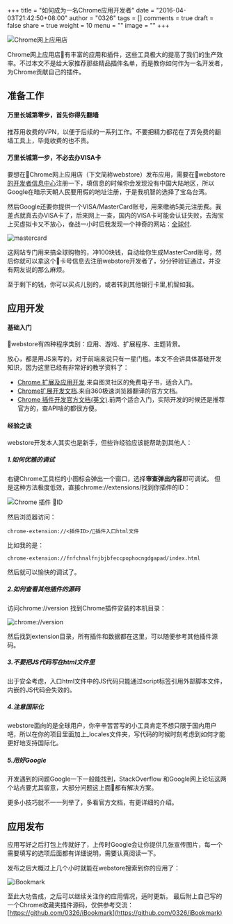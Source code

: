 +++
title = "如何成为一名Chrome应用开发者"
date = "2016-04-03T21:42:50+08:00"
author = "0326"
tags = []
comments = true
draft = false
share = true
weight = 10
menu = ""
image = ""
+++


![Chrome网上应用店](http://upload-images.jianshu.io/upload_images/1665040-6d089496fdf86493.png?imageMogr2/auto-orient/strip%7CimageView2/2/w/1240)

Chrome网上应用店有丰富的应用和插件，这些工具极大的提高了我们的生产效率。不过本文不是给大家推荐那些精品插件名单，而是教你如何作为一名开发者，为Chrome贡献自己的插件。

<!--more-->

## 准备工作

#### 万里长城第零步，首先你得先翻墙

推荐用收费的VPN，以便于后续的一系列工作。不要把精力都花在了弄免费的翻墙工具上，毕竟收费的也不贵。

#### 万里长城第一步，不必去办VISA卡

要想在Chrome网上应用店（下文简称webstore）发布应用，需要在webstore[的开发者信息中心](https://chrome.google.com/webstore/developer/dashboard/)注册一下，填信息的时候你会发现没有中国大陆地区，所以Google在暗示天朝人民要用假的地址注册，于是我机智的选择了宝岛台湾。

然后Google还要你提供一个VISA/MasterCard账号，用来缴纳5美元注册费。我差点就真去办VISA卡了，后来网上一查，国内的VISA卡可能会认证失败，去淘宝上买虚拟卡又不放心，奋战一小时后我发现一个神奇的网站：[全球付](https://www.globalcash.hk/).

![mastercard](http://upload-images.jianshu.io/upload_images/1665040-79d505b3421a5b87.png?imageMogr2/auto-orient/strip%7CimageView2/2/w/1240)

这网站专门用来搞全球购物的，冲100块钱，自动给你生成MasterCard账号，然后你就可以拿这个卡号信息去注册webstore开发者了，分分钟验证通过，并没有网友说的那么麻烦。

至于剩下的钱，你可以买点儿别的，或者转到其他银行卡里,机智如我。

## 应用开发

#### 基础入门

webstore有四种程序类别：应用、游戏、扩展程序、主题背景。

放心，都是用JS来写的，对于前端来说只有一星门槛。本文不会讲具体基础开发知识，因为这里已经有非常好的教学资料了：
- [Chrome 扩展及应用开发](http://www.ituring.com.cn/book/1421).来自图灵社区的免费电子书，适合入门。
- [Chrome扩展开发文档](http://open.chrome.360.cn/extension_dev/overview.html).来自360极速浏览器翻译的官方文档。
- [Chrome 插件开发官方文档(英文)](https://developer.chrome.com/extensions).前两个适合入门，实际开发的时候还是推荐官方的，查API啥的都很方便。

#### 经验之谈
webstore开发本人其实也是新手，但些许经验应该能帮助到其他人：

##### 1.如何优雅的调试

右键Chrome工具栏的小图标会弹出一个窗口，选择**审查弹出内容**即可调试。
但是这种方法极度低效，直接chrome://extensions/找到你插件的ID：

![Chrome 插件 ID](http://upload-images.jianshu.io/upload_images/1665040-75cb3e37b3f1b0b8.png?imageMogr2/auto-orient/strip%7CimageView2/2/w/1240)

然后浏览器访问：
```
chrome-extension://<插件ID>/插件入口html文件
```
比如我的是：
```
chrome-extension://fnfchnalfnjbjbfeccpophocngdgapad/index.html
```
然后就可以愉快的调试了。

##### 2.如何查看其他插件的源码

访问chrome://version 找到Chrome插件安装的本机目录：

![chrome://version](http://upload-images.jianshu.io/upload_images/1665040-b0972ea4f1c6ffa7.png?imageMogr2/auto-orient/strip%7CimageView2/2/w/1240)

然后找到extension目录，所有插件和数据都在这里，可以随便参考其他插件源码。

##### 3.不要把JS代码写在html文件里
出于安全考虑，入口html文件中的JS代码只能通过script标签引用外部脚本文件，内嵌的JS代码会失效的。

##### 4.注意国际化
webstore面向的是全球用户，你辛辛苦苦写的小工具肯定不想只限于国内用户吧，所以在你的项目里面加上_locales文件夹，写代码的时候时刻考虑到如何才能更好地支持国际化。

##### 5.用好Google
开发遇到的问题Google一下一般能找到，StackOverflow 和Google网上论坛这两个站点要尤其留意，大部分问题这上面都有解决方案。

更多小技巧就不一一列举了，多看官方文档，有更详细的介绍。

## 应用发布
应用写好之后打包上传就好了，上传时Google会让你提供几张宣传图片，每一个需要填写的选项后面都有详细说明，需要认真阅读一下。

发布之后大概过上几个小时就能在webstore搜索到你的应用了：

![iBookmark](http://upload-images.jianshu.io/upload_images/1665040-aca4040d210fbca7.png?imageMogr2/auto-orient/strip%7CimageView2/2/w/1240)

至此大功告成，之后可以继续关注你的应用情况，适时更新。
最后附上自己写的一个Chrome收藏夹插件源码，仅供参考交流：
[https://github.com/0326/iBookmark](https://github.com/0326/iBookmark)